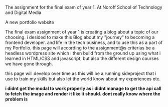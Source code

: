 The assignment for the final exam of year 1. At Noroff School of Technology and Digital Media

A new portfolio website

The final exam assignment of year 1 is creating a blog about a topic of our choosing. i desided to make this Blog about my "journey" to becoming a frontend developer. and life in the tech business, and to use this as a part of my Portfolio. this page will according to the assignment@s criterias be a headless wordpress site which i then build from the ground up using what i learned in HTML/CSS and javascript, but also the different design courses we have gone through.

this page will develop over time as this will be a running sideproject that i use to train my skills but also let the world know about my experiences etc.

**i didnt get the modal to work properly as i didnt manage to get the api call to fetch the image and render it like it should. dont really know where the problem is**
